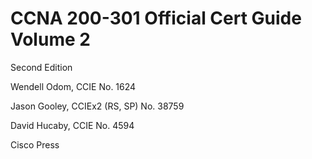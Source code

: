 # CCNA 200-301 Official Cert Guide Volume 2


Second Edition

Wendell Odom, CCIE No. 1624

Jason Gooley, CCIEx2 (RS, SP) No. 38759

David Hucaby, CCIE No. 4594

Cisco Press